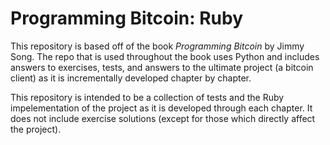 # Programming Bitcoin: Ruby

This repository is based off of the book _Programming Bitcoin_ by Jimmy Song. The repo that is used throughout the book uses Python and includes answers to exercises, tests, and answers to the ultimate project (a bitcoin client) as it is incrementally developed chapter by chapter. 

This repository is intended to be a collection of tests and the Ruby impelementation of the project as it is developed through each chapter. It does not include exercise solutions (except for those which directly affect the project).
